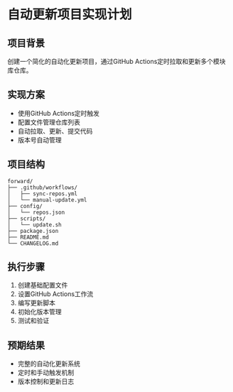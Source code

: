 # 自动更新项目实现计划

## 项目背景
创建一个简化的自动化更新项目，通过GitHub Actions定时拉取和更新多个模块库仓库。

## 实现方案
- 使用GitHub Actions定时触发
- 配置文件管理仓库列表
- 自动拉取、更新、提交代码
- 版本号自动管理

## 项目结构
```
forward/
├── .github/workflows/
│   ├── sync-repos.yml
│   └── manual-update.yml
├── config/
│   └── repos.json
├── scripts/
│   └── update.sh
├── package.json
├── README.md
└── CHANGELOG.md
```

## 执行步骤
1. 创建基础配置文件
2. 设置GitHub Actions工作流
3. 编写更新脚本
4. 初始化版本管理
5. 测试和验证

## 预期结果
- 完整的自动化更新系统
- 定时和手动触发机制
- 版本控制和更新日志